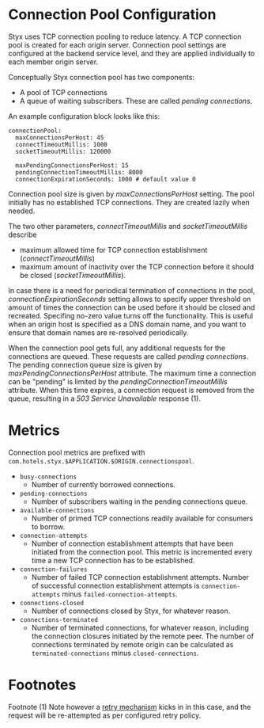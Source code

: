 # Connection Pool Configuration

Styx uses TCP connection pooling to reduce latency. A TCP connection pool
is created for each origin server. Connection pool settings are configured at 
the backend service level, and they are applied individually to each member 
origin server.

Conceptually Styx connection pool has two components: 
  * A pool of TCP connections
  * A queue of waiting subscribers. These are called *pending connections*.

An example configuration block looks like this:

    connectionPool:      
      maxConnectionsPerHost: 45
      connectTimeoutMillis: 1000
      socketTimeoutMillis: 120000
      
      maxPendingConnectionsPerHost: 15
      pendingConnectionTimeoutMillis: 8000
      connectionExpirationSeconds: 1000 # default value 0


Connection pool size is given by *maxConnectionsPerHost* setting. 
The pool initially has no established TCP connections. 
They are created lazily when needed.

The two other parameters, *connectTimeoutMillis* and *socketTimeoutMillis* describe
  * maximum allowed time for TCP connection establishment (*connectTimeoutMillis*)
  * maximum amount of inactivity over the TCP connection before it should be closed
    (*socketTimeoutMillis*).

In case there is a need for periodical termination of connections in the pool, *connectionExpirationSeconds* setting
allows to specify upper threshold on amount of times the connection can be used before it should
be closed and recreated. Specifing no-zero value turns off the functionality. This is useful when an origin host is 
specified as a DNS domain name, and you want to ensure that domain names are re-resolved periodically.

When the connection pool gets full, any additional requests 
for the connections are queued. 
These requests are called *pending connections*. 
The pending connection queue size is given by *maxPendingConnectionsPerHost* attribute. 
The maximum time a connection can be "pending" is limited by the 
*pendingConnectionTimeoutMillis* attribute. When this time expires, a connection
request is removed from the queue, resulting in a *503 Service Unavailable* response (1).

# Metrics

Connection pool metrics are prefixed with `com.hotels.styx.$APPLICATION.$ORIGIN.connectionspool`.

 - `busy-connections` 
     - Number of currently borrowed connections.     
 - `pending-connections` 
     - Number of subscribers waiting in the pending connections queue.                                     
 - `available-connections` 
     - Number of primed TCP connections readily available for consumers to borrow.
 - `connection-attempts`
     - Number of connection establishment attempts that have been initiated from the
       connection pool. This metric is incremented every time a new TCP connection 
       has to be established.
 - `connection-failures`      
     - Number of failed TCP connection establishment attempts. Number of successful
      connection establishment attempts is `connection-attempts` minus `failed-connection-attempts`.        
 - `connections-closed`
     - Number of connections closed by Styx, for whatever reason.
 - `connections-terminated`
     - Number of terminated connections, for whatever reason, including the connection
       closures initiated by the remote peer. The number of connections terminated by
       remote origin can be calculated as `terminated-connections` minus `closed-connections`.
       
# Footnotes

Footnote (1) Note however a [retry mechanism](configure-health-checks.md) kicks in
in this case, and the request will be re-attempted as per configured retry policy.
